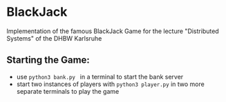 # BlackJack
Implementation of the famous BlackJack Game for the lecture "Distributed Systems" of the DHBW Karlsruhe

## Starting the Game:
- use ```python3 bank.py ``` in a terminal to start the bank server
- start two instances of players with ```python3 player.py``` in two more separate terminals to play the game

